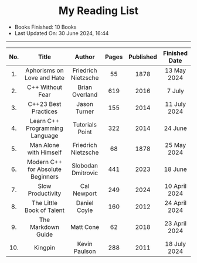 <h1 align="center"> My Reading List </h1>

- Books Finished: 10 Books
- Last Updated On: 30 June 2024, 16:44

---

| No. |               Title               |       Author        | Pages | Published | Finished Date |
| :-: | :-------------------------------: | :-----------------: | :---: | :-------: | :-----------: | 
| 1.  |    Aphorisms on Love and Hate     | Friedrich Nietzsche |  55   |   1878    |  13 May 2024  | 
| 2.  |         C++ Without Fear          |   Brian Overland    |  619  |   2016    |    7 July     |
| 3.  |       C++23 Best Practices        |    Jason Turner     |  155  |   2014    | 11 July 2024  |
| 4.  |  Learn C++ Programming Language   |   Tutorials Point   |  322  |   2014    |    24 June    |
| 5.  |      Man Alone with Himself       | Friedrich Nietzsche |  68   |   1878    |  25 May 2024  |
| 6.  | Modern C++ for Absolute Beginners | Slobodan Dmitrovic  |  441  |   2023    |    18 June    |
| 7.  |         Slow Productivity         |     Cal Newport     |  249  |   2024    | 10 April 2024 |
| 8.  |     The Little Book of Talent     |    Daniel Coyle     |  160  |   2012    | 24 April 2024 |
| 9.  |        The Markdown Guide         |      Matt Cone      |  62   |   2018    | 23 April 2024 |
| 10. |              Kingpin              |    Kevin Paulson    |  288  |   2011    | 18 July 2024  |
